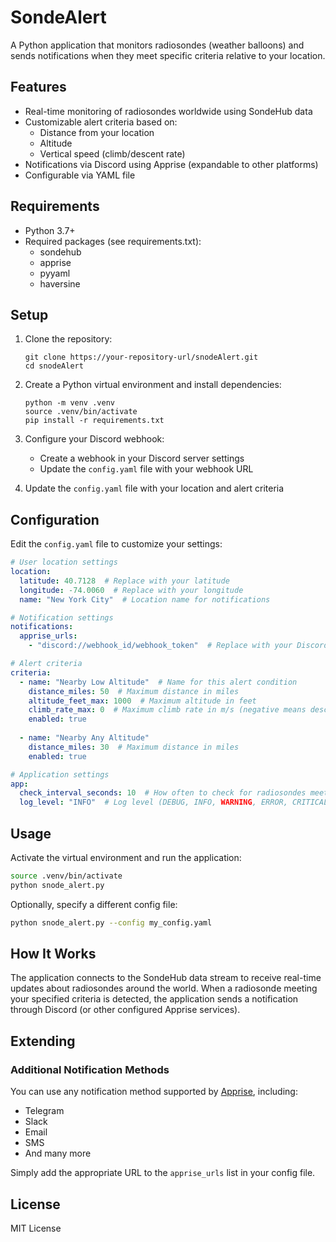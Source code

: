 # SondeAlert

A Python application that monitors radiosondes (weather balloons) and sends notifications when they meet specific criteria relative to your location.

## Features

- Real-time monitoring of radiosondes worldwide using SondeHub data
- Customizable alert criteria based on:
  - Distance from your location
  - Altitude
  - Vertical speed (climb/descent rate)
- Notifications via Discord using Apprise (expandable to other platforms)
- Configurable via YAML file

## Requirements

- Python 3.7+
- Required packages (see requirements.txt):
  - sondehub
  - apprise
  - pyyaml
  - haversine

## Setup

1. Clone the repository:
   ```
   git clone https://your-repository-url/snodeAlert.git
   cd snodeAlert
   ```

2. Create a Python virtual environment and install dependencies:
   ```
   python -m venv .venv
   source .venv/bin/activate
   pip install -r requirements.txt
   ```

3. Configure your Discord webhook:
   - Create a webhook in your Discord server settings
   - Update the `config.yaml` file with your webhook URL

4. Update the `config.yaml` file with your location and alert criteria

## Configuration

Edit the `config.yaml` file to customize your settings:

```yaml
# User location settings
location:
  latitude: 40.7128  # Replace with your latitude
  longitude: -74.0060  # Replace with your longitude
  name: "New York City"  # Location name for notifications

# Notification settings
notifications:
  apprise_urls:
    - "discord://webhook_id/webhook_token"  # Replace with your Discord webhook URL

# Alert criteria
criteria:
  - name: "Nearby Low Altitude"  # Name for this alert condition
    distance_miles: 50  # Maximum distance in miles
    altitude_feet_max: 1000  # Maximum altitude in feet
    climb_rate_max: 0  # Maximum climb rate in m/s (negative means descending)
    enabled: true
  
  - name: "Nearby Any Altitude" 
    distance_miles: 30  # Maximum distance in miles
    enabled: true

# Application settings
app:
  check_interval_seconds: 10  # How often to check for radiosondes meeting criteria
  log_level: "INFO"  # Log level (DEBUG, INFO, WARNING, ERROR, CRITICAL)
```

## Usage

Activate the virtual environment and run the application:

```bash
source .venv/bin/activate
python snode_alert.py
```

Optionally, specify a different config file:

```bash
python snode_alert.py --config my_config.yaml
```

## How It Works

The application connects to the SondeHub data stream to receive real-time updates about radiosondes around the world. When a radiosonde meeting your specified criteria is detected, the application sends a notification through Discord (or other configured Apprise services).

## Extending

### Additional Notification Methods

You can use any notification method supported by [Apprise](https://github.com/caronc/apprise), including:

- Telegram
- Slack
- Email
- SMS
- And many more

Simply add the appropriate URL to the `apprise_urls` list in your config file.

## License

MIT License

